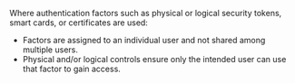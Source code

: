 Where authentication factors such as physical or logical security tokens, smart cards, or certificates are used:

- Factors are assigned to an individual user and not shared among multiple users.
- Physical and/or logical controls ensure only the intended user can use that factor to gain access.
